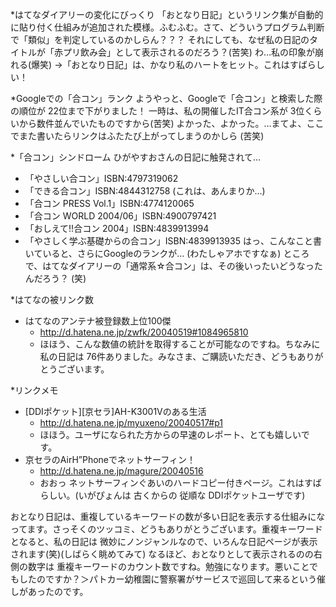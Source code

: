 *はてなダイアリーの変化にびっくり
「おとなり日記」というリンク集が自動的に貼り付く仕組みが追加された模様。ふむふむ。さて、どういうプログラム判断で「類似」を判定しているのかしらん？？？
それにしても、なぜ私の日記のタイトルが「赤プリ飲み会」として表示されるのだろう？(苦笑) わ…私の印象が崩れる(爆笑)
→「おとなり日記」は、かなり私のハートをヒット。これはすばらしい！

*Googleでの「合コン」ランク
ようやっと、Googleで「合コン」と検索した際の順位が 22位まで下がりました！ 一時は、私の開催したIT合コン系が 3位くらいから数件並んでいたものですから(苦笑) よかった、よかった。…まてよ、ここでまた書いたらリンクはふたたび上がってしまうのかしら (苦笑)

*「合コン」シンドローム
ひがやすおさんの日記に触発されて…

* 「やさしい合コン」ISBN:4797319062
* 「できる合コン」ISBN:4844312758 (これは、あんまりか…)
* 「合コン PRESS Vol.1」ISBN:4774120065
* 「合コン WORLD 2004/06」ISBN:4900797421
* 「おしえて!!合コン 2004」ISBN:4839913994
* 「やさしく学ぶ基礎からの合コン」ISBN:4839913935
はっ、こんなこと書いていると、さらにGoogleのランクが… (わたしゃアホですなぁ)
ところで、はてなダイアリーの「通常系☆合コン」は、その後いったいどうなったんだろう？ (笑)

*はてなの被リンク数

* はてなのアンテナ被登録数上位100傑 
  * http://d.hatena.ne.jp/zwfk/20040519#1084965810
  * ほほう、こんな数値の統計を取得することが可能なのですね。ちなみに私の日記は 76件ありました。みなさま、ご購読いただき、どうもありがとうございます。

*リンクメモ

* [DDIポケット][京セラ]AH-K3001Vのある生活
  * http://d.hatena.ne.jp/myuxeno/20040517#p1
  * ほほう。ユーザになられた方からの早速のレポート、とても嬉しいです。
* 京セラのAirH”Phoneでネットサーフィン！
  * http://d.hatena.ne.jp/magure/20040516
  * おおっ ネットサーフィンぐあいのハードコピー付きページ。これはすばらしい。(いがぴょんは 古くからの 従順な DDIポケットユーザです)


おとなり日記は、重複しているキーワードの数が多い日記を表示する仕組みになってます。さっそくのツッコミ、どうもありがとうございます。重複キーワードとなると、私の日記は 微妙にノンジャンルなので、いろんな日記ページが表示されます(笑)(しばらく眺めてみて) なるほど、おとなりとして表示されるのの右側の数字は 重複キーワードのカウント数ですね。勉強になります。悪いことでもしたのですか？＞パトカー幼稚園に警察署がサービスで巡回して来るという催しがあったのです。
